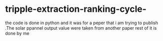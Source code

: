 # tripple-extraction-ranking-cycle-
the code is done in python and it was for a peper that i am trying to publish .The solar ppannel output value were taken from another paper rest of it is done by me
